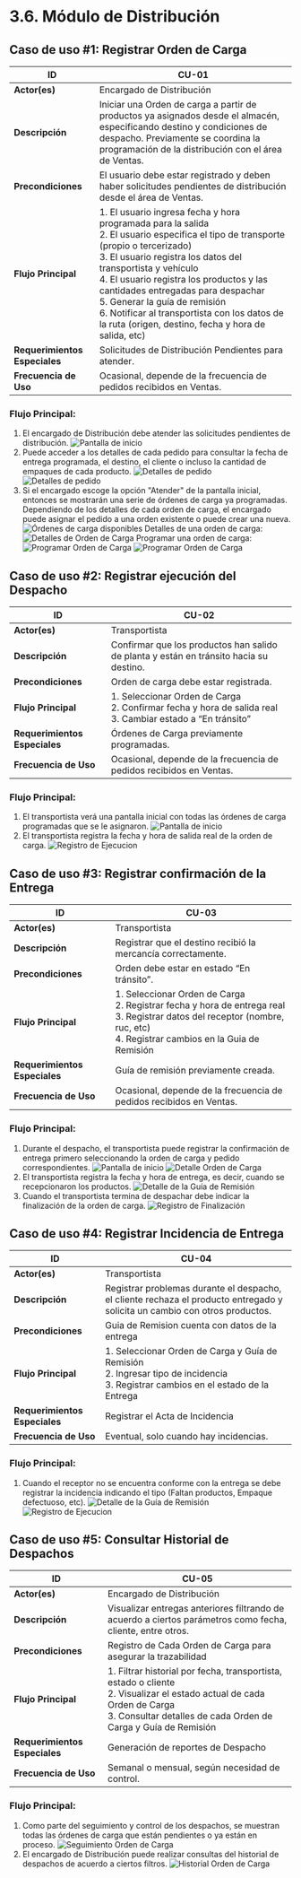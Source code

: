 # **3.6. Módulo de Distribución**

## **Caso de uso #1: Registrar Orden de Carga**

| **ID**               | CU-01                                                                   |
|----------------------|-------------------------------------------------------------------------|
| **Actor(es)**        | Encargado de Distribución                                            |
| **Descripción**      | Iniciar una Orden de carga a partir de productos ya asignados desde el almacén, especificando destino y condiciones de despacho. Previamente se coordina la programación de la distribución con el área de Ventas.           |
| **Precondiciones**   | El usuario debe estar registrado y deben haber solicitudes pendientes de distribución desde el área de Ventas.           |
| **Flujo Principal**  | 1. El usuario ingresa fecha y hora programada para la salida  <br> 2. El usuario especifica el tipo de transporte (propio o tercerizado)  <br> 3. El usuario registra los datos del transportista y vehículo <br> 4. El usuario registra los productos y las cantidades entregadas para despachar <br> 5. Generar la guía de remisión <br> 6. Notificar al transportista con los datos de la ruta (origen, destino, fecha y hora de salida, etc) |
| **Requerimientos Especiales** | Solicitudes de Distribución Pendientes para atender.    |
| **Frecuencia de Uso**| Ocasional, depende de la frecuencia de pedidos recibidos en Ventas.                     |

### **Flujo Principal:**
1. El encargado de Distribución debe atender las solicitudes pendientes de distribución.
![Pantalla de inicio](Prototipos/EncargadoDistribucion/Programar_Entregas_Inicio.png)
2. Puede acceder a los detalles de cada pedido para consultar la fecha de entrega programada, el destino, el cliente o incluso la cantidad de empaques de cada producto.
![Detalles de pedido](Prototipos/EncargadoDistribucion/Programar_Entregas_Detalle_Pedido_1.png)
![Detalles de pedido](Prototipos/EncargadoDistribucion/Programar_Entregas_Detalle_Pedido_2.png)
3. Si el encargado escoge la opción "Atender" de la pantalla inicial, entonces se mostrarán una serie de órdenes de carga ya programadas. Dependiendo de los detalles de cada orden de carga, el encargado puede asignar el pedido a una orden existente o puede crear una nueva.
![Órdenes de carga disponibles](Prototipos/EncargadoDistribucion/Programar_Entregas_Atender_Pedido.png)
Detalles de una orden de carga:
![Detalles de Orden de Carga](Prototipos/EncargadoDistribucion/Programar_Entregas_Detalles_Orden_Carga.png)
Programar una orden de carga:
![Programar Orden de Carga](Prototipos/EncargadoDistribucion/Programacion_Orden_Carga.png)
![Programar Orden de Carga](Prototipos/EncargadoDistribucion/Programacion_Orden_Carga_1.png)

## **Caso de uso #2: Registrar ejecución del Despacho**

| **ID**               | CU-02                                                                   |
|----------------------|-------------------------------------------------------------------------|
| **Actor(es)**        | Transportista                                        |
| **Descripción**      | Confirmar que los productos han salido de planta y están en tránsito hacia su destino.           |
| **Precondiciones**   | Orden de carga debe estar registrada.   |
| **Flujo Principal**  | 1. Seleccionar Orden de Carga  <br> 2. Confirmar fecha y hora de salida real  <br> 3. Cambiar estado a “En tránsito”  |
| **Requerimientos Especiales** | Órdenes de Carga previamente programadas. |
| **Frecuencia de Uso**| Ocasional, depende de la frecuencia de pedidos recibidos en Ventas.                     |

### **Flujo Principal:**
1. El transportista verá una pantalla inicial con todas las órdenes de carga programadas que se le asignaron.
![Pantalla de inicio](Prototipos/Transportista/Seguimiento_1.png)
2. El transportista registra la fecha y hora de salida real de la orden de carga.
![Registro de Ejecucion](Prototipos/Transportista/Registrar_ejecucion.png)

## **Caso de uso #3: Registrar confirmación de la Entrega**

| **ID**               | CU-03                                                                   |
|----------------------|-------------------------------------------------------------------------|
| **Actor(es)**        | Transportista                                        |
| **Descripción**      | Registrar que el destino recibió la mercancía correctamente.           |
| **Precondiciones**   | Orden debe estar en estado “En tránsito”.   |
| **Flujo Principal**  | 1. Seleccionar Orden de Carga  <br> 2. Registrar fecha y hora de entrega real  <br> 3. Registrar datos del receptor (nombre, ruc, etc) <br> 4. Registrar cambios en la Guia de Remisión  |
| **Requerimientos Especiales** | Guía de remisión previamente creada. |
| **Frecuencia de Uso**| Ocasional, depende de la frecuencia de pedidos recibidos en Ventas.                     |

### **Flujo Principal:**
1. Durante el despacho, el transportista puede registrar la confirmación de entrega primero seleccionando la orden de carga y pedido correspondientes.
![Pantalla de inicio](Prototipos/Transportista/Seguimiento_2.png)
![Detalle Orden de Carga](Prototipos/Transportista/Registrar_confirmacion_1.png)
2. El transportista registra la fecha y hora de entrega, es decir, cuando se recepcionaron los productos.
![Detalle de la Guía de Remisión](Prototipos/Transportista/Registrar_confirmacion_2.png)
3. Cuando el transportista termina de despachar debe indicar la finalización de la orden de carga.
![Registro de Finalización](Prototipos/Transportista/Registrar_finalizacion.png)

## **Caso de uso #4: Registrar Incidencia de Entrega**

| **ID**               | CU-04                                                                   |
|----------------------|-------------------------------------------------------------------------|
| **Actor(es)**        | Transportista                                        |
| **Descripción**      | Registrar problemas durante el despacho, el cliente rechaza el producto entregado y solicita un cambio con otros productos.           |
| **Precondiciones**   | Guia de Remision cuenta con datos de la entrega   |
| **Flujo Principal**  | 1. Seleccionar Orden de Carga y Guía de Remisión  <br> 2. Ingresar tipo de incidencia  <br> 3. Registrar cambios en el estado de la Entrega   |
| **Requerimientos Especiales** | Registrar el Acta de Incidencia |
| **Frecuencia de Uso**| Eventual, solo cuando hay incidencias.            |

### **Flujo Principal:**
1. Cuando el receptor no se encuentra conforme con la entrega se debe registrar la incidencia indicando el tipo (Faltan productos, Empaque defectuoso, etc).
![Detalle de la Guía de Remisión](Prototipos/Transportista/Registrar_confirmacion_2.png)
![Registro de Ejecucion](Prototipos/Transportista/Registrar_incidencias.png)

## **Caso de uso #5: Consultar Historial de Despachos**

| **ID**               | CU-05                                                                   |
|----------------------|-------------------------------------------------------------------------|
| **Actor(es)**        | Encargado de Distribución                                        |
| **Descripción**      | Visualizar entregas anteriores filtrando de acuerdo a ciertos parámetros como fecha, cliente, entre otros.           |
| **Precondiciones**   | Registro de Cada Orden de Carga para asegurar la trazabilidad   |
| **Flujo Principal**  | 1. Filtrar historial por fecha, transportista, estado o cliente  <br> 2. Visualizar el estado actual de cada Orden de Carga  <br> 3. Consultar detalles de cada Orden de Carga y Guía de Remisión   |
| **Requerimientos Especiales** | Generación de reportes de Despacho |
| **Frecuencia de Uso**| Semanal o mensual, según necesidad de control.            |

### **Flujo Principal:**
1. Como parte del seguimiento y control de los despachos, se muestran todas las órdenes de carga que están pendientes o ya están en proceso.
![Seguimiento Orden de Carga](Prototipos/EncargadoDistribucion/Seguimiento_ordenes_carga.png)
2. El encargado de Distribución puede realizar consultas del historial de despachos de acuerdo a ciertos filtros.
![Historial Orden de Carga](Prototipos/EncargadoDistribucion/Historial_Entregas.png)